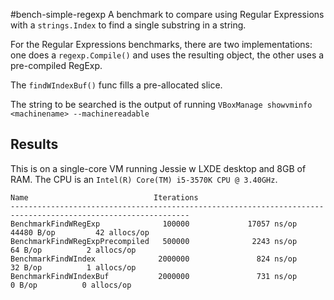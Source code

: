 #bench-simple-regexp
A benchmark to compare using Regular Expressions with a `strings.Index` to find a single substring in a string.

For the Regular Expressions benchmarks, there are two implementations: one does a `regexp.Compile()` and uses the resulting object, the other uses a pre-compiled RegExp.

The `findWIndexBuf()` func fills a pre-allocated slice.

The string to be searched is the output of running `VBoxManage showvminfo <machinename> --machinereadable`

## Results
This is on a single-core VM running Jessie w LXDE desktop and 8GB of RAM.  The CPU is an `Intel(R) Core(TM) i5-3570K CPU @ 3.40GHz`.

```
Name                            Iterations 
--------------------------------------------------------------------------------------------------------------
BenchmarkFindWRegExp              100000             17057 ns/op           44480 B/op         42 allocs/op
BenchmarkFindWRegExpPrecompiled   500000              2243 ns/op              64 B/op          2 allocs/op
BenchmarkFindWIndex              2000000               824 ns/op              32 B/op          1 allocs/op
BenchmarkFindWIndexBuf           2000000               731 ns/op               0 B/op          0 allocs/op

```

